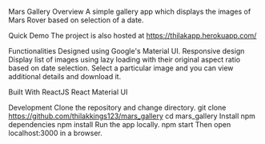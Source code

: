 Mars Gallery
Overview
A simple gallery app which displays the images of Mars Rover based on selection of a date.


Quick Demo
The project is also hosted at https://thilakapp.herokuapp.com/

Functionalities
Designed using Google's Material UI.
Responsive design
Display list of images using lazy loading with their original aspect ratio based on date selection.
Select a particular image and you can view additional details and download it.

Built With
ReactJS
React Material UI 

Development
Clone the repository and change directory.
git clone https://github.com/thilakkings123/mars_gallery
cd mars_gallery
Install npm dependencies
npm install
Run the app locally.
npm start
Then open localhost:3000 in a browser.